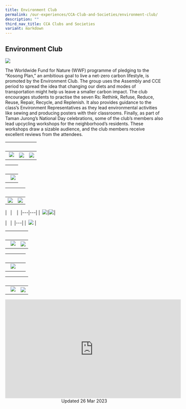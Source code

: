 ```yaml
---
title: Environment Club
permalink: /our-experiences/CCA-Club-and-Societies/environment-club/
description: ""
third_nav_title: CCA Clubs and Societies
variant: markdown
---
```

## Environment Club&nbsp;


![](/images/environment_formal.jpg)


The Worldwide Fund for Nature (WWF) programme of pledging to the “Kosong Plan,” an ambitious goal to live a net-zero carbon lifestyle, is promoted by the Environment Club. The group uses the Assembly and CCE period to spread the idea that changing our diets and modes of transportation might help us leave a smaller carbon impact. The club encourages students to practise the seven Rs: Rethink, Refuse, Reduce, Reuse, Repair, Recycle, and Replenish. It also provides guidance to the class’s Environment Representatives as they lead environmental activities like sewing and producing posters with their classrooms. Finally, as part of Taman Jurong’s National Day celebrations, some of the club’s members also lead upcycling workshops for the neighborhood’s residents. These workshops draw a sizable audience, and the club members receive excellent reviews from the attendees.


|&nbsp;&nbsp; |&nbsp;&nbsp; |   |
|---|---|---|  
|&nbsp;![](/images/JSE1.jpeg)|![](/images/JSE2.jpeg)|![](/images/JSE3.jpeg) |


|&nbsp;&nbsp; |
|---| 
|&nbsp; ![](/images/JSE4.jpeg) | 


|&nbsp;&nbsp; |&nbsp;&nbsp; |  
|---|---|  
|![](/images/JSE5.jpeg)| ![](/images/JSE6.jpeg) |


|&nbsp;&nbsp; |&nbsp;&nbsp;&nbsp; |&nbsp;
|---|---| 
|&nbsp; ![](/images/JSE7.jpeg)|![](/images/JSE8.jpeg)|


|&nbsp;&nbsp; |&nbsp; 
|---|
|&nbsp; ![](/images/JSE9.jpeg) |



|&nbsp;&nbsp; |&nbsp;&nbsp; |  
|---|---|  
|&nbsp; ![](/images/JSE10.jpeg) |![](/images/JSE11.jpeg) |



|&nbsp;&nbsp; |&nbsp;&nbsp; |  
|---|---|  
|&nbsp; ![](/images/JSE13.jpeg) |


|&nbsp;&nbsp; |&nbsp;&nbsp; |  
|---|---|  
|&nbsp; ![](/images/JSE14.jpeg) |![](/images/JSE15.jpeg)|


<iframe width="560" height="315" src="https://www.youtube.com/embed/57SdsKVFWO0" title="YouTube video player" frameborder="0" allow="accelerometer; autoplay; clipboard-write; encrypted-media; gyroscope; picture-in-picture; web-share" allowfullscreen=""></iframe>

<center> Updated 26 Mar 2023 </center>